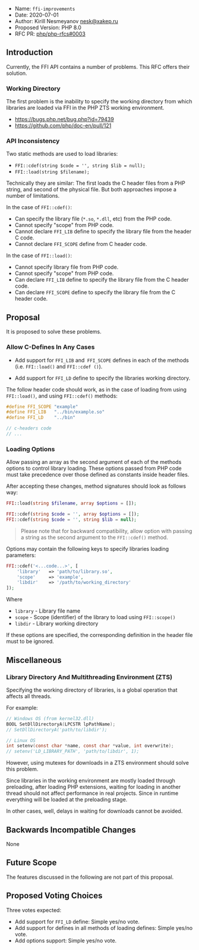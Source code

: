  * Name: `ffi-improvements`
 * Date: 2020-07-01
 * Author: Kirill Nesmeyanov <nesk@xakep.ru>
 * Proposed Version: PHP 8.0
 * RFC PR: [php/php-rfcs#0003](https://github.com/php/php-rfcs/pull/3)

## Introduction

Currently, the FFI API contains a number of problems. This RFC offers their 
solution.

### Working Directory

The first problem is the inability to specify the working directory from which 
libraries are loaded via FFI in the PHP ZTS working environment.

- https://bugs.php.net/bug.php?id=79439
- https://github.com/php/doc-en/pull/121

### API Inconsistency

Two static methods are used to load libraries:
- `FFI::cdef(string $code = '', string $lib = null);`
- `FFI::load(string $filename);`

Technically they are similar: The first loads the C header files from a PHP 
string, and second of the physical file. But both approaches impose a number 
of limitations.

In the case of `FFI::cdef()`:
- Can specify the library file (`*.so`, `*.dll`, etc) from the PHP code.
- Cannot specify "scope" from PHP code.
- Cannot declare `FFI_LIB` define to specify the library file from the header C code.
- Cannot declare `FFI_SCOPE` define from C header code.

In the case of `FFI::load()`:
- Cannot specify library file from PHP code.
- Cannot specify "scope" from PHP code.
- Can declare `FFI_LIB` define to specify the library file from the C header code.
- Can declare `FFI_SCOPE` define to specify the library file from the C header code.

## Proposal

It is proposed to solve these problems.

### Allow C-Defines In Any Cases

- Add support for `FFI_LIB` and` FFI_SCOPE` defines in each of the methods 
(i.e. `FFI::load()` and `FFI::cdef ()`).

- Add support for `FFI_LD` define to specify the libraries working directory.

The follow header code should work, as in the case of loading from using 
`FFI::load()`, and using `FFI::cdef()` methods:

```c
#define FFI_SCOPE "example"
#define FFI_LIB   "../bin/example.so"
#define FFI_LD    "../bin"

// c-headers code
// ...
```

### Loading Options

Allow passing an array as the second argument of each of the methods
options to control library loading. These options passed from PHP code must 
take precedence over those defined as constants inside header files.

After accepting these changes, method signatures should look as follows
way:

```php
FFI::load(string $filename, array $options = []);

FFI::cdef(string $code = '', array $options = []);
FFI::cdef(string $code = '', string $lib = null);
```

> Please note that for backward compatibility, allow option with passing a 
> string as the second argument to the `FFI::cdef()` method.

Options may contain the following keys to specify libraries loading parameters:

```php
FFI::cdef('<...code...>', [
    'library'   => 'path/to/library.so',
    'scope'     => 'example',
    'libdir'    => '/path/to/working_directory'
]);
```

Where
- `library` - Library file name
- `scope` - Scope (identifier) of the library to load using `FFI::scope()`
- `libdir` - Library working directory

If these options are specified, the corresponding definition in the header file 
must to be ignored.

## Miscellaneous

### Library Directory And Multithreading Environment (ZTS)

Specifying the working directory of libraries, is a global operation 
that affects all threads. 

For example:

```c
// Windows OS (from kernel32.dll)
BOOL SetDllDirectoryA(LPCSTR lpPathName);
// SetDllDirectoryA('path/to/libdir');

// Linux OS
int setenv(const char *name, const char *value, int overwrite);
// setenv('LD_LIBRARY_PATH', 'path/to/libdir', 1);
```

However, using mutexes for downloads in a ZTS 
environment should solve this problem.

Since libraries in the working environment are mostly loaded through 
preloading, after loading PHP extensions, waiting for loading in another thread 
should not affect performance in real projects. Since in runtime everything 
will be loaded at the preloading stage.

In other cases, well, delays in waiting for downloads cannot be avoided.

## Backwards Incompatible Changes

None

## Future Scope

The features discussed in the following are not part of this proposal.

## Proposed Voting Choices

Three votes expected:

- Add support for `FFI_LD` define: Simple yes/no vote.
- Add support for defines in all methods of loading defines: Simple yes/no vote.
- Add options support: Simple yes/no vote.
